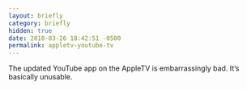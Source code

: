 ```yaml
---
layout: briefly
category: briefly
hidden: true
date: 2018-03-26 18:42:51 -0500
permalink: appletv-youtube-tv
---
```


The updated YouTube app on the AppleTV is embarrassingly bad. It’s basically unusable. 